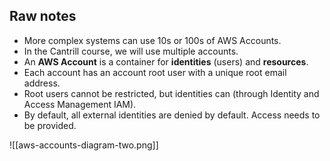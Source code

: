 ## Raw notes

- More complex systems can use 10s or 100s of AWS Accounts.
- In the Cantrill course, we will use multiple accounts.
- An **AWS Account** is a container for **identities** (users) and **resources**.
- Each account has an account root user with a unique root email address.
- Root users cannot be restricted, but identities can (through Identity and Access Management IAM). 
- By default, all external identities are denied by default. Access needs to be provided.

![[aws-accounts-diagram-two.png]]